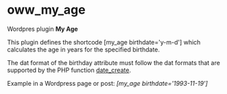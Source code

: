 # oww_my_age
Wordpres plugin **My Age**

This plugin defines the shortcode [my_age birthdate='y-m-d'] which calculates the age in years for the specified birthdate.

The dat format of the birthday attribute must follow the dat formats that are supported by the PHP function [date_create](https://www.php.net/manual/en/function.date-create.php "date_create").

Example in a Wordpress page or post: *[my_age birthdate='1993-11-19']* 
